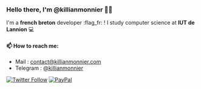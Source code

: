 ### Hello there, I'm @killianmonnier 🤙🏼

<!--
**killianmonnier/killianmonnier** is a ✨ _special_ ✨ repository because its `README.md` (this file) appears on your GitHub profile.

Here are some ideas to get you started:

- 🔭 I’m currently working on ...
- 🌱 I’m currently learning ...
- 👯 I’m looking to collaborate on ...
- 🤔 I’m looking for help with ...
- 💬 Ask me about ...
- 📫 How to reach me: ...
- 😄 Pronouns: ...
- ⚡ Fun fact: ...
-->

I'm a **french breton** developer :flag_fr: !
I study computer science at **IUT de Lannion** 💻

#### 📫 How to reach me:
- Mail : contact@killianmonnier.com
- Telegram : [@killianmonnier](https://t.me/killianmonnier)

[![Twitter Follow](https://img.shields.io/twitter/follow/paraceltus?color=%231DA1F2&label=Follow%20me&logo=Twitter&style=for-the-badge)](https://twitter.com/paraceltus)
[![PayPal](https://img.shields.io/badge/Donate-💵-yellow.svg?style=for-the-badge)](https://www.paypal.com/monnierkillian)
